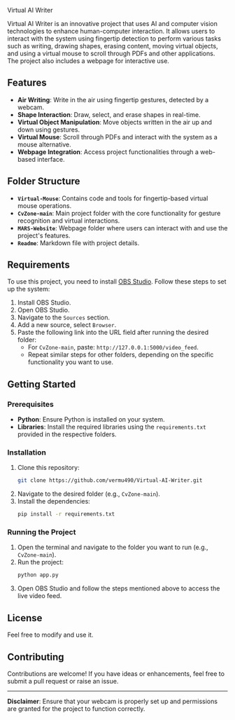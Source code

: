 Virtual AI Writer

Virtual AI Writer is an innovative project that uses AI and computer vision technologies to enhance human-computer interaction. It allows users to interact with the system using fingertip detection to perform various tasks such as writing, drawing shapes, erasing content, moving virtual objects, and using a virtual mouse to scroll through PDFs and other applications. The project also includes a webpage for interactive use.

## Features
- **Air Writing**: Write in the air using fingertip gestures, detected by a webcam.
- **Shape Interaction**: Draw, select, and erase shapes in real-time.
- **Virtual Object Manipulation**: Move objects written in the air up and down using gestures.
- **Virtual Mouse**: Scroll through PDFs and interact with the system as a mouse alternative.
- **Webpage Integration**: Access project functionalities through a web-based interface.

## Folder Structure
- **`Virtual-Mouse`**: Contains code and tools for fingertip-based virtual mouse operations.
- **`CvZone-main`**: Main project folder with the core functionality for gesture recognition and virtual interactions.
- **`MARS-Website`**: Webpage folder where users can interact with and use the project's features.
- **`Readme`**: Markdown file with project details.

## Requirements
To use this project, you need to install [OBS Studio](https://obsproject.com/download). Follow these steps to set up the system:
1. Install OBS Studio.
2. Open OBS Studio.
3. Navigate to the `Sources` section.
4. Add a new source, select `Browser`.
5. Paste the following link into the URL field after running the desired folder:
   - For `CvZone-main`, paste: `http://127.0.0.1:5000/video_feed`.
   - Repeat similar steps for other folders, depending on the specific functionality you want to use.

## Getting Started
### Prerequisites
- **Python**: Ensure Python is installed on your system.
- **Libraries**: Install the required libraries using the `requirements.txt` provided in the respective folders.

### Installation
1. Clone this repository:
   ```bash
   git clone https://github.com/vermu490/Virtual-AI-Writer.git
   ```
2. Navigate to the desired folder (e.g., `CvZone-main`).
3. Install the dependencies:
   ```bash
   pip install -r requirements.txt
   ```

### Running the Project
1. Open the terminal and navigate to the folder you want to run (e.g., `CvZone-main`).
2. Run the project:
   ```bash
   python app.py
   ```
3. Open OBS Studio and follow the steps mentioned above to access the live video feed.

## License
Feel free to modify and use it.

## Contributing
Contributions are welcome! If you have ideas or enhancements, feel free to submit a pull request or raise an issue.

---

**Disclaimer**: Ensure that your webcam is properly set up and permissions are granted for the project to function correctly.
```

